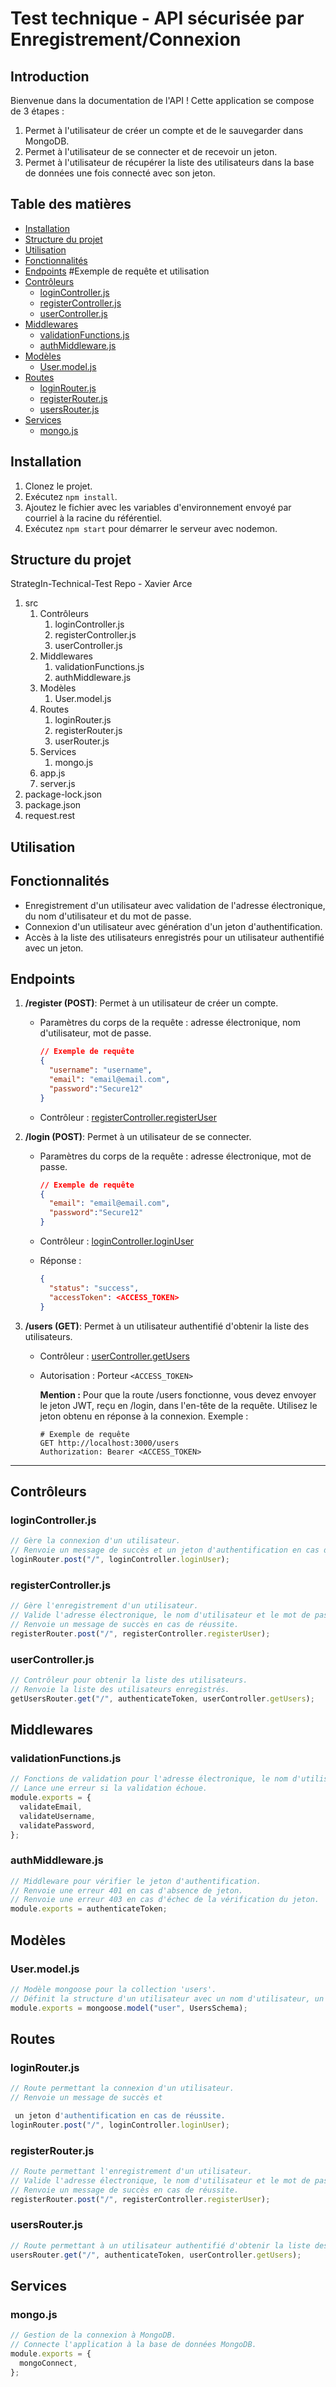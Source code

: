 
# Test technique - API sécurisée par Enregistrement/Connexion

## Introduction

Bienvenue dans la documentation de l'API ! Cette application se compose de 3 étapes :

1. Permet à l'utilisateur de créer un compte et de le sauvegarder dans MongoDB.
2. Permet à l'utilisateur de se connecter et de recevoir un jeton.
3. Permet à l'utilisateur de récupérer la liste des utilisateurs dans la base de données une fois connecté avec son jeton.

## Table des matières

- [Installation](#installation)
- [Structure du projet](#structure-du-projet)
- [Utilisation](#utilisation)
- [Fonctionnalités](#fonctionnalités)
- [Endpoints](#endpoints) #Exemple de requête et utilisation
- [Contrôleurs](#contrôleurs)
  - [loginController.js](#logincontrollerjs)
  - [registerController.js](#registercontrollerjs)
  - [userController.js](#usercontrollerjs)
- [Middlewares](#middlewares)
  - [validationFunctions.js](#validationfunctionsjs)
  - [authMiddleware.js](#authmiddlewarejs)
- [Modèles](#modèles)
  - [User.model.js](#usermodeljs)
- [Routes](#routes)
  - [loginRouter.js](#loginrouterjs)
  - [registerRouter.js](#registerrouterjs)
  - [usersRouter.js](#usersrouterjs)
- [Services](#services)
  - [mongo.js](#mongojs)

## Installation

1. Clonez le projet.
2. Exécutez `npm install`.
3. Ajoutez le fichier avec les variables d'environnement envoyé par courriel à la racine du référentiel.
4. Exécutez `npm start` pour démarrer le serveur avec nodemon.

## Structure du projet


StrategIn-Technical-Test Repo -  Xavier Arce

1. src
    1. Contrôleurs
        1. loginController.js
        2. registerController.js
        3. userController.js
    2. Middlewares
        1. validationFunctions.js
        2. authMiddleware.js
    3. Modèles
        1. User.model.js
    4. Routes
        1. loginRouter.js
        2. registerRouter.js
        3. userRouter.js
    5. Services
        1. mongo.js
    6. app.js
    7. server.js
2. package-lock.json
3. package.json
4. request.rest



## Utilisation

## Fonctionnalités

- Enregistrement d'un utilisateur avec validation de l'adresse électronique, du nom d'utilisateur et du mot de passe.
- Connexion d'un utilisateur avec génération d'un jeton d'authentification.
- Accès à la liste des utilisateurs enregistrés pour un utilisateur authentifié avec un jeton.

## Endpoints

1. **/register (POST)**: Permet à un utilisateur de créer un compte.
    - Paramètres du corps de la requête : adresse électronique, nom d'utilisateur, mot de passe.

        ```json
        // Exemple de requête
        {
          "username": "username",
          "email": "email@email.com",
          "password":"Secure12"
        }

        ```
    - Contrôleur : [registerController.registerUser](notion://www.notion.so/src/Controllers/registerController.js)
2. **/login (POST)**: Permet à un utilisateur de se connecter.
    - Paramètres du corps de la requête : adresse électronique, mot de passe.

        ```json
        // Exemple de requête
        {
          "email": "email@email.com",
          "password":"Secure12"
        }

        ```
    - Contrôleur : [loginController.loginUser](notion://www.notion.so/src/Controllers/loginController.js)
    - Réponse :

        ```json
        {
          "status": "success",
          "accessToken": <ACCESS_TOKEN>
        }

        ```
3. **/users (GET)**: Permet à un utilisateur authentifié d'obtenir la liste des utilisateurs.
    - Contrôleur : [userController.getUsers](notion://www.notion.so/src/Controllers/userController.js)
    - Autorisation : Porteur `<ACCESS_TOKEN>`

        **Mention :** Pour que la route /users fonctionne, vous devez envoyer le jeton JWT, reçu en /login, dans l'en-tête de la requête. Utilisez le jeton obtenu en réponse à la connexion. Exemple :

        ```http
        # Exemple de requête
        GET http://localhost:3000/users
        Authorization: Bearer <ACCESS_TOKEN>

        ```

---

## Contrôleurs

### loginController.js

```jsx
// Gère la connexion d'un utilisateur.
// Renvoie un message de succès et un jeton d'authentification en cas de réussite.
loginRouter.post("/", loginController.loginUser);

```

### registerController.js

```jsx
// Gère l'enregistrement d'un utilisateur.
// Valide l'adresse électronique, le nom d'utilisateur et le mot de passe.
// Renvoie un message de succès en cas de réussite.
registerRouter.post("/", registerController.registerUser);

```

### userController.js

```jsx
// Contrôleur pour obtenir la liste des utilisateurs.
// Renvoie la liste des utilisateurs enregistrés.
getUsersRouter.get("/", authenticateToken, userController.getUsers);

```

## Middlewares

### validationFunctions.js

```jsx
// Fonctions de validation pour l'adresse électronique, le nom d'utilisateur et le mot de passe.
// Lance une erreur si la validation échoue.
module.exports = {
  validateEmail,
  validateUsername,
  validatePassword,
};

```

### authMiddleware.js

```jsx
// Middleware pour vérifier le jeton d'authentification.
// Renvoie une erreur 401 en cas d'absence de jeton.
// Renvoie une erreur 403 en cas d'échec de la vérification du jeton.
module.exports = authenticateToken;

```

## Modèles

### User.model.js

```jsx
// Modèle mongoose pour la collection 'users'.
// Définit la structure d'un utilisateur avec un nom d'utilisateur, un mot de passe et une adresse électronique.
module.exports = mongoose.model("user", UsersSchema);

```

## Routes

### loginRouter.js

```jsx
// Route permettant la connexion d'un utilisateur.
// Renvoie un message de succès et

 un jeton d'authentification en cas de réussite.
loginRouter.post("/", loginController.loginUser);

```

### registerRouter.js

```jsx
// Route permettant l'enregistrement d'un utilisateur.
// Valide l'adresse électronique, le nom d'utilisateur et le mot de passe.
// Renvoie un message de succès en cas de réussite.
registerRouter.post("/", registerController.registerUser);

```

### usersRouter.js

```jsx
// Route permettant à un utilisateur authentifié d'obtenir la liste des utilisateurs.
usersRouter.get("/", authenticateToken, userController.getUsers);

```

## Services

### mongo.js

```jsx
// Gestion de la connexion à MongoDB.
// Connecte l'application à la base de données MongoDB.
module.exports = {
  mongoConnect,
};

```
